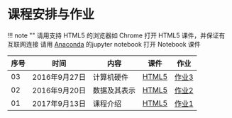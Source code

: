 课程安排与作业
=============

!!! note ""
    请用支持 HTML5 的浏览器如 Chrome 打开 HTML5 课件，并保证有互联网连接
    请用 [Anaconda](https://www.continuum.io) 的jupyter notebook 打开 Notebook 课件


序号 | 时间  |  内容 | 课件  | 作业
-- | --- | ---------- | -- | ----
03 | 2016年9月27日 | 计算机硬件 |  [HTML5](03.hardware/index.html) | [作业3](assign/index.html#ihw3)
02 | 2016年9月20日 | 数据及其表示 |  [HTML5](02.data/index.html) | [作业2](assign/index.html#ihw2)
01 | 2017年9月13日 | 课程介绍 | [HTML5](01.intro/index.html) | [作业1](assign/index.html#ihw1)


<!--
16 | 2017年1月3日13:00-15:00 | 期末上机考试  |  | 计算中心6号机房
15 | 2016年12月27日 |16. Matplotlib, Scipy, Numpy |   |
 |  | Balancing Reactions | [Notebook](notebooks/BalancingReactions.ipynb)  |
 |  | Machine Learning    | [Notebook](notebooks/machine_learning.ipynb)  |
 |  | Linear Regression   | [Notebook](notebooks/linear_regression.ipynb)  |
 |  | Functions & Charts | [Notebook](notebooks/DrawCharts.ipynb)  |
 |  | Intergrate | [Notebook](notebooks/intergrate.ipynb)  |
 |  | Data Analysis | [Notebook](notebooks/python_demo.ipynb)  |
 |  | 习题, 答疑          |    |
14 | 2016年12月20日 |14. Classes and Objects | [Notebook](notebooks/14.oo.ipynb) | [Lab8](assign/index.html#lab8)
   |                |15. Functional Programming | [Notebook](notebooks/15.functionalprog.ipynb) |
13 | 2016年12月13日 |11. File, Exception | [Notebook](notebooks/11.files.ipynb)  | [Assign3](assign/index.html#assign3)
   |                |12. Recursion  | [Notebook](notebooks/12.Recursion.ipynb) | [Lab7](assign/index.html#lab7)
   |                |13. Dictionary | [Notebook](notebooks/13.Dictionary.ipynb) |
12 | 2016年12月6日 | 10. List, Tuple, Set | [Notebook](notebooks/10.lists.ipynb) | [Lab6](assign/index.html#lab6)
11 | 2016年11月29日| 9. String    | [Notebook](notebooks/09.strings.ipynb) | [Lab5](assign/index.html#lab5)
   |               |              | | [Assign2](assign/index.html#assign2)
10 | 2016年11月22日| 7. Selection | [Notebook](notebooks/07.selection.ipynb)  | [Lab4](assign/index.html#lab4)
   |               | 8. Loop      | [Notebook](notebooks/08.loop.ipynb) |
09 | 2016年11月15日| 5. Modules   | [Notebook](notebooks/05.modules.ipynb)  | [Assign1](assign/index.html#assign1)
   |               | 6. Function  | [Notebook](notebooks/06.func.ipynb) | [Lab3](assign/index.html#lab3)
08 | 2016年11月8日 | 3. Debugging | [Notebook](notebooks/03.debugging.ipynb) | [Lab2](assign/index.html#lab2)
   |               | 4. Turtle    | [Notebook](notebooks/04.turtle.ipynb)
07 | 2016年11月1日 | 2. Variables, Expressions and Statements | [Notebook](notebooks/02.var.ipynb) | [Lab1](assign/index.html#lab1)
06 | 2016年10月25日 | 1. The way of the program | [Notebook](notebooks/01.intro.ipynb) |[Lab0](assign/index.html#lab0)
05 | 2016年10月18日 | 网络 | [HTML5](05.network/index.html) |[作业5](assign/index.html#ihw5)
04 | 2016年10月11日 | 操作系统 |  [HTML5](04.os/index.html) | [作业4](assign/index.html#ihw4)
-->
